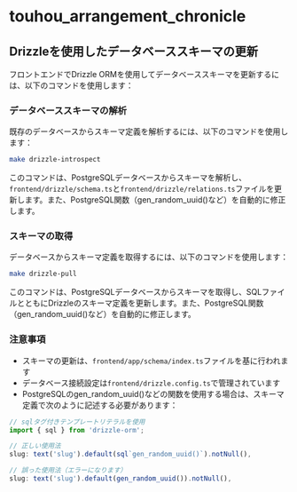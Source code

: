 # touhou_arrangement_chronicle

## Drizzleを使用したデータベーススキーマの更新

フロントエンドでDrizzle ORMを使用してデータベーススキーマを更新するには、以下のコマンドを使用します：

### データベーススキーマの解析

既存のデータベースからスキーマ定義を解析するには、以下のコマンドを使用します：

```bash
make drizzle-introspect
```

このコマンドは、PostgreSQLデータベースからスキーマを解析し、`frontend/drizzle/schema.ts`と`frontend/drizzle/relations.ts`ファイルを更新します。また、PostgreSQL関数（gen_random_uuid()など）を自動的に修正します。

### スキーマの取得

データベースからスキーマ定義を取得するには、以下のコマンドを使用します：

```bash
make drizzle-pull
```

このコマンドは、PostgreSQLデータベースからスキーマを取得し、SQLファイルとともにDrizzleのスキーマ定義を更新します。また、PostgreSQL関数（gen_random_uuid()など）を自動的に修正します。

### 注意事項

- スキーマの更新は、`frontend/app/schema/index.ts`ファイルを基に行われます
- データベース接続設定は`frontend/drizzle.config.ts`で管理されています
- PostgreSQLのgen_random_uuid()などの関数を使用する場合は、スキーマ定義で次のように記述する必要があります：

```typescript
// sqlタグ付きテンプレートリテラルを使用
import { sql } from 'drizzle-orm';

// 正しい使用法
slug: text('slug').default(sql`gen_random_uuid()`).notNull(),

// 誤った使用法（エラーになります）
slug: text('slug').default(gen_random_uuid()).notNull(),
```